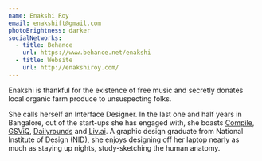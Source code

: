 ```yaml
---
name: Enakshi Roy
email: enakshift@gmail.com
photoBrightness: darker
socialNetworks:
  - title: Behance
    url: https://www.behance.net/enakshi
  - title: Website
    url: http://enakshiroy.com/
---
```


Enakshi is thankful for the existence of free music and secretly donates local organic farm produce to unsuspecting folks. 

She calls herself an Interface Designer. In the last one and half years in Bangalore, out of the start-ups she has engaged with, she boasts [Compile](http://compile.com/), [GSViQ](https://itunes.apple.com/in/app/gsviq/id1071669100?mt=8), [Dailyrounds](https://itunes.apple.com/in/app/daily-rounds-clinical-cases/id1003799400?mt=8) and [Liv.ai](https://liv.ai/). A graphic design graduate from National Institute of Design <abbr>(NID)</abbr>, she enjoys designing off her laptop nearly as much as staying up nights, study-sketching the human anatomy.
